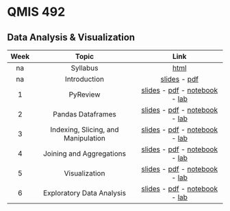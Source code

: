 # QMIS 492
## Data Analysis & Visualization



|Week | Topic        | Link  |
| :---: | :-------------: |:-------------:|
| na | Syllabus      | [html](http://bit.ly/mis492_syl) |
| na | Introduction     | [slides](http://qmisr.github.io/mis492/intro.slides.html) -  [pdf](http://qmisr.github.io/mis492/intro.pdf)  
| 1 | PyReview| [slides](http://qmisr.github.io/mis492/week1.slides.html) -  [pdf](http://qmisr.github.io/mis492/week1.pdf) -  [notebook](http://qmisr.github.io/mis492/week1.ipynb) - [lab](http://qmisr.github.io/mis492/week1_lab.ipynb)
| 2 | Pandas Dataframes| [slides](http://qmisr.github.io/mis492/week2.slides.html) -  [pdf](http://qmisr.github.io/mis492/week2.pdf) -  [notebook](http://qmisr.github.io/mis492/week2.ipynb) - [lab](http://qmisr.github.io/mis492/week2_lab.ipynb)
| 3 | Indexing, Slicing, and Manipulation| [slides](http://qmisr.github.io/mis492/week3.slides.html) -  [pdf](http://qmisr.github.io/mis492/week3.pdf) -  [notebook](http://qmisr.github.io/mis492/week3.ipynb) - [lab](http://qmisr.github.io/mis492/week3_lab.ipynb)
| 4 | Joining and Aggregations | [slides](http://qmisr.github.io/mis492/week4.slides.html) -  [pdf](http://qmisr.github.io/mis492/week4.pdf) -  [notebook](http://qmisr.github.io/mis492/week4.ipynb) - [lab](http://qmisr.github.io/mis492/week4_lab.ipynb)
| 5 | Visualization | [slides](http://qmisr.github.io/mis492/week5.slides.html) -  [pdf](http://qmisr.github.io/mis492/week5.pdf) -  [notebook](http://qmisr.github.io/mis492/week5.ipynb) - [lab](http://qmisr.github.io/mis492/week5_lab.ipynb)
| 6 | Exploratory Data Analysis | [slides](http://qmisr.github.io/mis492/week6.slides.html) -  [pdf](http://qmisr.github.io/mis492/week6.pdf) -  [notebook](http://qmisr.github.io/mis492/week6.ipynb) - [lab](http://qmisr.github.io/mis492/week6_lab.ipynb)
